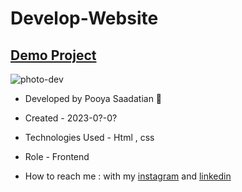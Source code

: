 # Develop-Website

## [Demo Project](https://p-stn.github.io/Develop-Website-Template/)

![photo-dev](https://github.com/p-stn/Develop-Website-Template/assets/63667741/efe74fb8-c971-4bca-9119-6e17809d0af9)


- Developed by Pooya Saadatian 🤙

-  Created - 2023-0?-0?

- Technologies Used - Html , css  

- Role - Frontend

- How to reach me : with my [instagram](https://instagram.com/poya_saadatian) and [linkedin](https://linkedin.com/in/pooya-saadatian-35ab24278)
